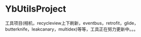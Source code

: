 # YbUtilsProject
工具项目(相机，recycleview上下刷新，eventbus，retrofit，glide，butterknife，leakcanary，multidex)等等，工具正在努力更新中。。。
